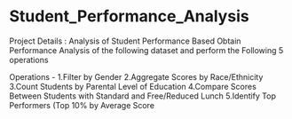 # Student_Performance_Analysis

Project Details :
 Analysis of Student Performance Based
 Obtain Performance Analysis of the following dataset and perform the Following
 5 operations

  Operations - 
1.Filter by Gender
 2.Aggregate Scores by Race/Ethnicity
 3.Count Students by Parental Level of Education
 4.Compare Scores Between Students with Standard and Free/Reduced Lunch
 5.Identify Top Performers (Top 10% by Average Score

